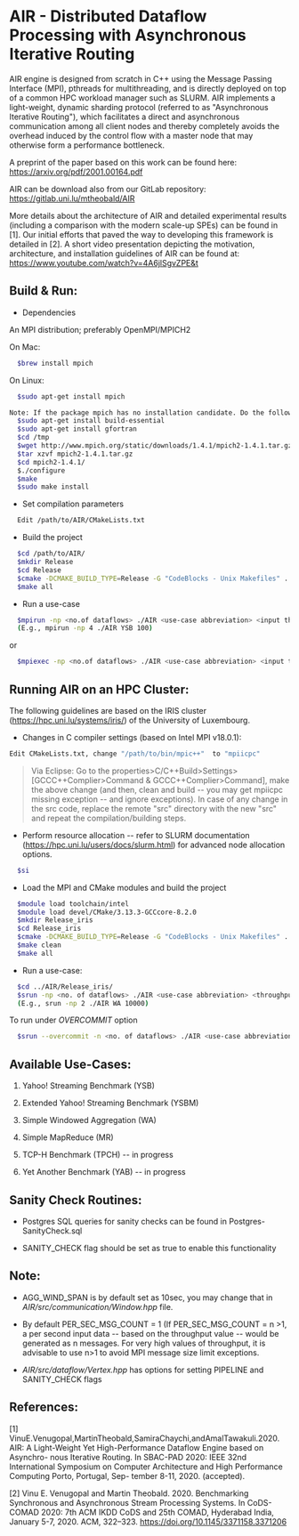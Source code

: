 # AIR - Distributed Dataflow Processing with Asynchronous Iterative Routing

AIR engine is designed from scratch in C++ using the Message Passing Interface (MPI), pthreads for multithreading, and is directly deployed on top of a common HPC workload manager such as SLURM. AIR implements a light-weight, dynamic sharding protocol (referred to as "Asynchronous Iterative Routing"), which facilitates a direct and asynchronous communication among all client nodes and thereby completely avoids the overhead induced by the control flow with a master node that may otherwise form a performance bottleneck. 

A preprint of the paper based on this work can be found here: https://arxiv.org/pdf/2001.00164.pdf

AIR can be download also from our GitLab repository: https://gitlab.uni.lu/mtheobald/AIR

More details about the architecture of AIR and detailed experimental results (including a comparison with the modern scale-up SPEs) can be found in [1]. Our initial efforts that paved the way to developing this framework is detailed in [2]. A short video presentation depicting the motivation, architecture, and installation guidelines of AIR can be found at: https://www.youtube.com/watch?v=4A6jlSgvZPE&t


Build & Run:
------------

- Dependencies

An MPI distribution; preferably OpenMPI/MPICH2 

On Mac: 
```sh
  $brew install mpich
```
On Linux: 
```sh
  $sudo apt-get install mpich

Note: If the package mpich has no installation candidate. Do the following:
  $sudo apt-get install build-essential
  $sudo apt-get install gfortran
  $cd /tmp
  $wget http://www.mpich.org/static/downloads/1.4.1/mpich2-1.4.1.tar.gz
  $tar xzvf mpich2-1.4.1.tar.gz  
  $cd mpich2-1.4.1/
  $./configure
  $make
  $sudo make install
```

- Set compilation parameters
```sh
  Edit /path/to/AIR/CMakeLists.txt
```

- Build the project
```sh
  $cd /path/to/AIR/
  $mkdir Release
  $cd Release
  $cmake -DCMAKE_BUILD_TYPE=Release -G "CodeBlocks - Unix Makefiles" ../
  $make all
```

- Run a use-case
```sh
  $mpirun -np <no.of dataflows> ./AIR <use-case abbreviation> <input throughput>
  (E.g., mpirun -np 4 ./AIR YSB 100)
  ```  
  or
```sh
  $mpiexec -np <no.of dataflows> ./AIR <use-case abbreviation> <input throughput>
```

Running AIR on an HPC Cluster:
------------------------------

The following guidelines are based on the IRIS cluster (https://hpc.uni.lu/systems/iris/) of the University of Luxembourg. 

- Changes in C compiler settings (based on Intel MPI v18.0.1):
```sh
Edit CMakeLists.txt, change "/path/to/bin/mpic++"  to "mpiicpc"
```
>Via Eclipse: Go to the properties>C/C++Build>Settings>[GCCC++Complier>Command & GCCC++Complier>Command], make the above change (and then, clean and build -- you may get mpiicpc missing exception -- and ignore exceptions).
>In case of any change in the src code, replace the remote "src" directory with the new "src" and repeat the compilation/building steps.

- Perform resource allocation -- refer to SLURM documentation (https://hpc.uni.lu/users/docs/slurm.html) for advanced node allocation options.
```sh
  $si
```

- Load the MPI and CMake modules and build the project
```sh
  $module load toolchain/intel
  $module load devel/CMake/3.13.3-GCCcore-8.2.0  
  $mkdir Release_iris
  $cd Release_iris
  $cmake -DCMAKE_BUILD_TYPE=Release -G "CodeBlocks - Unix Makefiles" ../  
  $make clean
  $make all
```

- Run a use-case:
```sh
  $cd ../AIR/Release_iris/
  $srun -np <no. of dataflows> ./AIR <use-case abbreviation> <throughput>
  (E.g., srun -np 2 ./AIR WA 10000)
```

To run under *OVERCOMMIT* option
```sh
  $srun --overcommit -n <no. of dataflows> ./AIR <use-case abbreviation> <throughput>
```

Available Use-Cases:
--------------------

1. Yahoo! Streaming Benchmark (YSB)

2. Extended Yahoo! Streaming Benchmark (YSBM)

3. Simple Windowed Aggregation (WA)

4. Simple MapReduce (MR)

5. TCP-H Benchmark (TPCH) -- in progress

6. Yet Another Benchmark (YAB) -- in progress


Sanity Check Routines:
----------------------

- Postgres SQL queries for sanity checks can be found in Postgres-SanityCheck.sql

- SANITY_CHECK flag should be set as true to enable this functionality


Note: 
-----

- AGG_WIND_SPAN is by default set as 10sec, you may change that in *AIR/src/communication/Window.hpp* file. 

- By default PER_SEC_MSG_COUNT = 1 (If PER_SEC_MSG_COUNT = n >1, a per second input data -- based on the throughput value -- would be generated as n messages. For very high values of throughput, it is advisable to use n>1 to avoid MPI message size limit exceptions. 

- *AIR/src/dataflow/Vertex.hpp* has options for setting PIPELINE and SANITY_CHECK flags


References:
-----------

[1] VinuE.Venugopal,MartinTheobald,SamiraChaychi,andAmalTawakuli.2020. AIR: A Light-Weight Yet High-Performance Dataflow Engine based on Asynchro- nous Iterative Routing. In SBAC-PAD 2020: IEEE 32nd International Symposium on Computer Architecture and High Performance Computing Porto, Portugal, Sep- tember 8-11, 2020. (accepted).

[2] Vinu E. Venugopal and Martin Theobald. 2020. Benchmarking Synchronous and Asynchronous Stream Processing Systems. In CoDS-COMAD 2020: 7th ACM IKDD CoDS and 25th COMAD, Hyderabad India, January 5-7, 2020. ACM, 322–323. https://doi.org/10.1145/3371158.3371206

